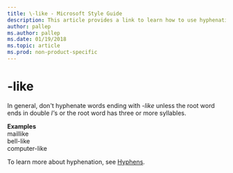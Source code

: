 ```yaml
---
title: \-like - Microsoft Style Guide
description: This article provides a link to learn how to use hyphenation for terms ending with -like in Microsoft documents.
author: pallep
ms.author: pallep
ms.date: 01/19/2018
ms.topic: article
ms.prod: non-product-specific
---
```


# \-like

In general, don't hyphenate words ending with *-like* unless the root word ends in double <em>l'</em>s or the root word has three or more syllables. 

**Examples**  
maillike  
bell-like  
computer-like

To learn more about hyphenation, see [Hyphens](~/punctuation/dashes-hyphens/hyphens.md).
